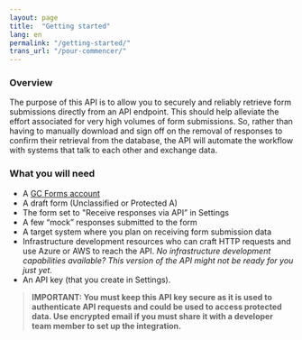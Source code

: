 ```yaml
---
layout: page
title:  "Getting started"
lang: en
permalink: "/getting-started/"
trans_url: "/pour-commencer/"
---
```


### Overview

The purpose of this API is to allow you to securely and reliably retrieve form submissions directly from an API endpoint. This should help alleviate the effort associated for very high volumes of form submissions. So, rather than having to manually download and sign off on the removal of responses to confirm their retrieval from the database, the API will automate the workflow with systems that talk to each other and exchange data. 

### What you will need
  - A [GC Forms account](https://articles.alpha.canada.ca/forms-formulaires/)
  - A draft form (Unclassified or Protected A)
  - The form set to "Receive responses via API” in Settings 
  - A few “mock” responses submitted to the form
  - A target system where you plan on receiving form submission data
  - Infrastructure development resources who can craft HTTP requests and use Azure or AWS to reach the API. _No infrastructure development capabilities available? This version of the API might not be ready for you just yet._
  - An API key (that you create in Settings).
> **IMPORTANT: You must keep this API key secure as it is used to authenticate API requests and could be used to access protected data. Use encrypted email if you must share it with a developer team member to set up the integration.**

